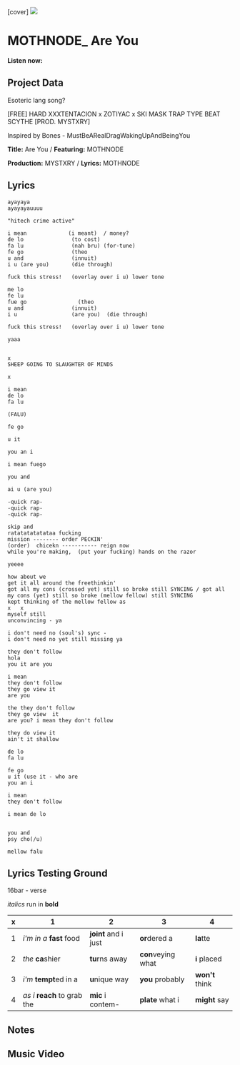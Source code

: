 [cover] ![](57175019_31947ARTIST_4918741616_8502199518755923887_n.jpg)

# MOTHNODE_ Are You

**Listen now:** 

## Project Data

Esoteric lang song?

[FREE] HARD  XXXTENTACION x ZOTIYAC x SKI MASK TRAP TYPE BEAT  SCYTHE  [PROD. MYSTXRY]

Inspired by Bones - MustBeARealDragWakingUpAndBeingYou

**Title:** Are You / **Featuring:** MOTHNODE

**Production:** MYSTXRY / **Lyrics:** MOTHNODE

## Lyrics

```
ayayaya
ayayayauuuu

"hitech crime active"

i mean             (i meant)  / money?
de lo               (to cost)
fa lu               (nah bru) (for-tune)
fe go               (theo
u and               (innuit)
i u (are you)       (die through)

fuck this stress!   (overlay over i u) lower tone

me lo
fe lu
fue go                (theo
u and               (innuit)
i u                 (are you)  (die through)

fuck this stress!   (overlay over i u) lower tone

yaaa


x
SHEEP GOING TO SLAUGHTER OF MINDS

x

i mean
de lo
fa lu

(FALU) 

fe go

u it

you an i

i mean fuego

you and

ai u (are you)

-quick rap-
-quick rap-
-quick rap-

skip and 
ratatatatatataa fucking
mission -------- order PECKIN'
(order)  chicekn ----------- reign now
while you're making,  (put your fucking) hands on the razor

yeeee

how about we
get it all around the freethinkin'
got all my cons (crossed yet) still so broke still SYNCING / got all my cons (yet) still so broke (mellow fellow) still SYNCING 
kept thinking of the mellow fellow as
x   x
myself still
unconvincing - ya

i don't need no (soul's) sync -
i don't need no yet still missing ya

they don't follow
hola 
you it are you

i mean
they don't follow
they go view it
are you

the they don't follow
they go view  it
are you? i mean they don't follow

they do view it
ain't it shallow

de lo
fa lu

fe go
u it (use it - who are
you an i

i mean
they don't follow

i mean de lo


you and
psy cho(/u)

mellow falu

```

## Lyrics Testing Ground

16bar - verse

*italics* run in
**bold**

| x | 1 | 2 | 3 | 4 |
|---|---|---|---|---|
| 1 | *i'm in a* **fast** food | **joint** and i just  | **or**dered a  | **la**tte  |
| 2 | *the* **ca**shier | **tu**rns away  |  **con**veying what |  **i** placed |
| 3 | *i'm* **tempt**ed in a | **u**nique way  |  **you** probably |  **won't** think |
| 4 | *as i* **reach** to grab the |  **mic** i contem-  | **plate** what i | **might** say |

## Notes

## Music Video
